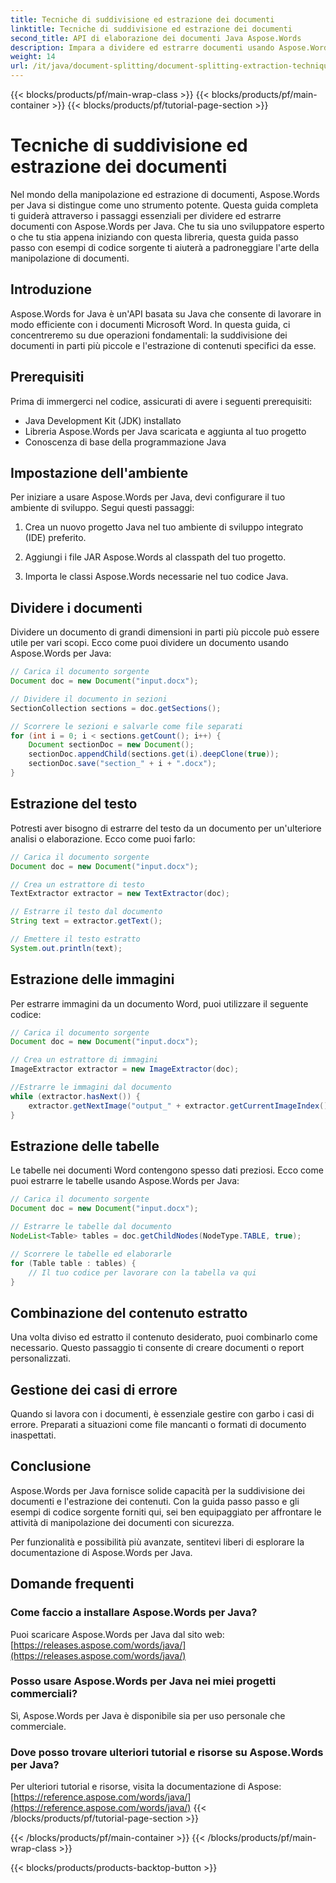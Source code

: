 ```yaml
---
title: Tecniche di suddivisione ed estrazione dei documenti
linktitle: Tecniche di suddivisione ed estrazione dei documenti
second_title: API di elaborazione dei documenti Java Aspose.Words
description: Impara a dividere ed estrarre documenti usando Aspose.Words per Java. Guida passo passo con codice sorgente per una manipolazione efficiente. Sblocca la potenza di Aspose
weight: 14
url: /it/java/document-splitting/document-splitting-extraction-techniques/
---
```


{{< blocks/products/pf/main-wrap-class >}}
{{< blocks/products/pf/main-container >}}
{{< blocks/products/pf/tutorial-page-section >}}

# Tecniche di suddivisione ed estrazione dei documenti


Nel mondo della manipolazione ed estrazione di documenti, Aspose.Words per Java si distingue come uno strumento potente. Questa guida completa ti guiderà attraverso i passaggi essenziali per dividere ed estrarre documenti con Aspose.Words per Java. Che tu sia uno sviluppatore esperto o che tu stia appena iniziando con questa libreria, questa guida passo passo con esempi di codice sorgente ti aiuterà a padroneggiare l'arte della manipolazione di documenti.

## Introduzione

Aspose.Words for Java è un'API basata su Java che consente di lavorare in modo efficiente con i documenti Microsoft Word. In questa guida, ci concentreremo su due operazioni fondamentali: la suddivisione dei documenti in parti più piccole e l'estrazione di contenuti specifici da esse.

## Prerequisiti

Prima di immergerci nel codice, assicurati di avere i seguenti prerequisiti:

- Java Development Kit (JDK) installato
- Libreria Aspose.Words per Java scaricata e aggiunta al tuo progetto
- Conoscenza di base della programmazione Java

## Impostazione dell'ambiente

Per iniziare a usare Aspose.Words per Java, devi configurare il tuo ambiente di sviluppo. Segui questi passaggi:

1. Crea un nuovo progetto Java nel tuo ambiente di sviluppo integrato (IDE) preferito.

2. Aggiungi i file JAR Aspose.Words al classpath del tuo progetto.

3. Importa le classi Aspose.Words necessarie nel tuo codice Java.

## Dividere i documenti

Dividere un documento di grandi dimensioni in parti più piccole può essere utile per vari scopi. Ecco come puoi dividere un documento usando Aspose.Words per Java:

```java
// Carica il documento sorgente
Document doc = new Document("input.docx");

// Dividere il documento in sezioni
SectionCollection sections = doc.getSections();

// Scorrere le sezioni e salvarle come file separati
for (int i = 0; i < sections.getCount(); i++) {
    Document sectionDoc = new Document();
    sectionDoc.appendChild(sections.get(i).deepClone(true));
    sectionDoc.save("section_" + i + ".docx");
}
```

## Estrazione del testo

Potresti aver bisogno di estrarre del testo da un documento per un'ulteriore analisi o elaborazione. Ecco come puoi farlo:

```java
// Carica il documento sorgente
Document doc = new Document("input.docx");

// Crea un estrattore di testo
TextExtractor extractor = new TextExtractor(doc);

// Estrarre il testo dal documento
String text = extractor.getText();

// Emettere il testo estratto
System.out.println(text);
```

## Estrazione delle immagini

Per estrarre immagini da un documento Word, puoi utilizzare il seguente codice:

```java
// Carica il documento sorgente
Document doc = new Document("input.docx");

// Crea un estrattore di immagini
ImageExtractor extractor = new ImageExtractor(doc);

//Estrarre le immagini dal documento
while (extractor.hasNext()) {
    extractor.getNextImage("output_" + extractor.getCurrentImageIndex() + ".png");
}
```

## Estrazione delle tabelle

Le tabelle nei documenti Word contengono spesso dati preziosi. Ecco come puoi estrarre le tabelle usando Aspose.Words per Java:

```java
// Carica il documento sorgente
Document doc = new Document("input.docx");

// Estrarre le tabelle dal documento
NodeList<Table> tables = doc.getChildNodes(NodeType.TABLE, true);

// Scorrere le tabelle ed elaborarle
for (Table table : tables) {
    // Il tuo codice per lavorare con la tabella va qui
}
```

## Combinazione del contenuto estratto

Una volta diviso ed estratto il contenuto desiderato, puoi combinarlo come necessario. Questo passaggio ti consente di creare documenti o report personalizzati.

## Gestione dei casi di errore

Quando si lavora con i documenti, è essenziale gestire con garbo i casi di errore. Preparati a situazioni come file mancanti o formati di documento inaspettati.

## Conclusione

Aspose.Words per Java fornisce solide capacità per la suddivisione dei documenti e l'estrazione dei contenuti. Con la guida passo passo e gli esempi di codice sorgente forniti qui, sei ben equipaggiato per affrontare le attività di manipolazione dei documenti con sicurezza.

Per funzionalità e possibilità più avanzate, sentitevi liberi di esplorare la documentazione di Aspose.Words per Java.

## Domande frequenti

### Come faccio a installare Aspose.Words per Java?

 Puoi scaricare Aspose.Words per Java dal sito web:[https://releases.aspose.com/words/java/](https://releases.aspose.com/words/java/)

### Posso usare Aspose.Words per Java nei miei progetti commerciali?

Sì, Aspose.Words per Java è disponibile sia per uso personale che commerciale.

### Dove posso trovare ulteriori tutorial e risorse su Aspose.Words per Java?

 Per ulteriori tutorial e risorse, visita la documentazione di Aspose:[https://reference.aspose.com/words/java/](https://reference.aspose.com/words/java/)
{{< /blocks/products/pf/tutorial-page-section >}}

{{< /blocks/products/pf/main-container >}}
{{< /blocks/products/pf/main-wrap-class >}}

{{< blocks/products/products-backtop-button >}}
